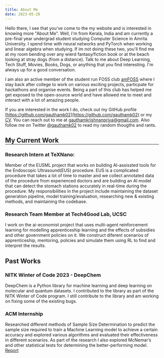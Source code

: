 ```yaml
---
title: About Me
date: 2023-05-20
---
```


Hello there, I see that you've come to the my website and is interested in knowing more "About Me". Well, I'm from Kerala, India and am currently a pre-final year undergrad student studying Computer Science in Amrita University. I spend time with neural networks and PyTorch when working and linear algebra when studying. If im not doing these two, you'll find me at my room bending over any wierd fantasy/fiction book or at the beach looking at stray dogs (from a distance). Talk to me about Deep Learning, Tech Stuff, Movies, Books, Dogs, or anything that you find interesting. I'm always up for a good conversation.

I am also an active member of the student run FOSS club [amFOSS](https://amfoss.in) where I stay back after college to work on various exciting projects, particpate for hackathons and organise events. Being a part of this club has helped me get exposed to the open-source world and have allowed me to meet and interact with a lot of amazing people.

If you are interested in the work I do, check out my GitHub profile [https://github.com/gauthamk02](https://github.com/gauthamk02) or my [CV](https://drive.google.com/file/d/1m1Tbe-himD18DG0xv2gzxOKHdKMI3H5-/view?usp=sharing). You can reach out to me at [gauthamkrishnanpriya@gmail.com](mailto:gauthamkrishnanpriya@gmail.com). Also follow me on Twitter [@gauthamk02](https://twitter.com/gauthamk02) to read my random thougths and rants.

<h2 style="margin-bottom: 0;">My Current Work</h2>
<hr style="margin-top: 0;">

### **Research Intern at TeXNano:**
Member of the EUSML project that works on building AI-assissted tools for the Endoscopic Ultrasound(EUS) procedure. EUS is a complicated procedure that takes a lot of time to master and we collect annotated data of the procedure from experienced doctors and are building an AI model that can detect the stomach stations accurately in real-time during the procedure. My responsibilities in the project include maintaining the dataset generation pipeline, model training/evaluation, researching new & existing methods, and maintaining the codebase.

### **Research Team Member at Tech4Good Lab, UCSC**
I work on the ai-economist project that uses multi-agent reinforcement learning for modelling apprenticeship learning and the effects of subsidies and other government policies on it. We construct diferent scenarios of apprenticeship, mentoring, policies and simulate them using RL to find and interpret the results.

## Past Works

### **NITK Winter of Code 2023 - DeepChem**
DeepChem is a Python library for machine learning and deep learning on molecular and quantum datasets. I contributed to the library as part of the NITK Winter of Code program. I still contribute to the library and am working on fixing some of the existing bugs.

### **ACM Internship**
Researched different methods of Sample Size Determination to predict the sample size required to train a Machine Learning model to achieve a certain accuracy and explored various algorithms and evaluated their effectiveness in different scenarios. As part of the research I also explored McNemar’s and other statistical tests for determining the better-performing model.\
[Report](https://drive.google.com/file/d/1DTVWHkgnsuFdb_wIYzl0AFVIAFs_3RtL/view)
